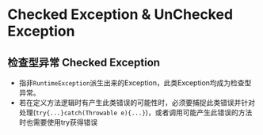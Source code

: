 # Checked Exception & UnChecked Exception
## 检查型异常 Checked Exception
- 指非`RuntimeException`派生出来的Exception，此类Exception均成为检查型异常。
- 若在定义方法逻辑时有产生此类错误的可能性时，必须要捕捉此类错误并针对处理(`try{...}catch(Throwable e){...}`)，或者调用可能产生此错误的方法时也需要使用try获得错误
